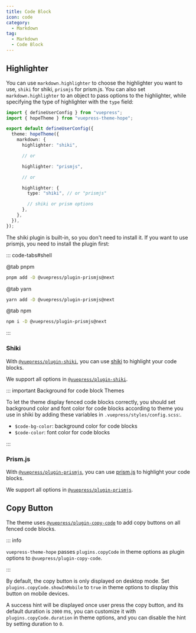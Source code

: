 ```yaml
---
title: Code Block
icon: code
category:
  - Markdown
tag:
  - Markdown
  - Code Block
---
```


## Highlighter

You can use `markdown.highlighter` to choose the highlighter you want to use, `shiki` for shiki, `prismjs` for prism.js. You can also set `markdown.highlighter` to an object to pass options to the highlighter, while specifying the type of highlighter with the `type` field:

```ts {8} title=".vuepress/config.ts"
import { defineUserConfig } from "vuepress";
import { hopeTheme } from "vuepress-theme-hope";

export default defineUserConfig({
  theme: hopeTheme({
    markdown: {
      highlighter: "shiki",

      // or

      highlighter: "prismjs",

      // or

      highlighter: {
        type: "shiki", // or "prismjs"

        // shiki or prism options
      },
    },
  }),
});
```

The shiki plugin is built-in, so you don't need to install it. If you want to use prismjs, you need to install the plugin first:

::: code-tabs#shell

@tab pnpm

```bash
pnpm add -D @vuepress/plugin-prismjs@next
```

@tab yarn

```bash
yarn add -D @vuepress/plugin-prismjs@next
```

@tab npm

```bash
npm i -D @vuepress/plugin-prismjs@next
```

:::

### Shiki

With [`@vuepress/plugin-shiki`][shiki], you can use [shiki](https://shiki.style) to highlight your code blocks.

We support all options in [`@vuepress/plugin-shiki`][shiki].

::: important Background for code block Themes

To let the theme display fenced code blocks correctly, you should set background color and font color for code blocks according to theme you use in shiki by adding these variables in `.vuepress/styles/config.scss`:.

- `$code-bg-color`: background color for code blocks
- `$code-color`: font color for code blocks

:::

### Prism.js

With [`@vuepress/plugin-prismjs`][prismjs], you can use [prism.js](https://prismjs.com) to highlight your code blocks.

We support all options in [`@vuepress/plugin-prismjs`][prismjs].

## Copy Button

The theme uses [`@vuepress/plugin-copy-code`][copy-code] to add copy buttons on all fenced code blocks.

::: info

`vuepress-theme-hope` passes `plugins.copyCode` in theme options as plugin options to `@vuepress/plugin-copy-code`.

:::

By default, the copy button is only displayed on desktop mode. Set `plugins.copyCode.showInMobile` to `true` in theme options to display this button on mobile devices.

A success hint will be displayed once user press the copy button, and its default duration is `2000` ms, you can customize it with `plugins.copyCode.duration` in theme options, and you can disable the hint by setting duration to `0`.

[copy-code]: https://ecosystem.vuejs.press/plugins/features/copy-code.html
[prismjs]: https://ecosystem.vuejs.press/plugins/markdown/prismjs.html
[shiki]: https://ecosystem.vuejs.press/plugins/markdown/shiki.html
